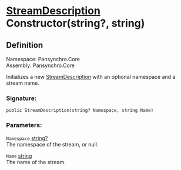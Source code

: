 # [StreamDescription](Pansynchro.Core.StreamDescription.html) Constructor(string?, string)

## Definition

Namespace: Pansynchro.Core<BR>
Assembly: Pansynchro.Core

Initializes a new [StreamDescription](Pansynchro.Core.StreamDescription.html) with an optional namespace and a stream name.

### Signature:
```
public StreamDescription(string? Namespace, string Name)
```

### Parameters:
`Namespace` [string?](https://docs.microsoft.com/en-us/dotnet/api/system.string)<BR>
The namespace of the stream, or null.

`Name` [string](https://docs.microsoft.com/en-us/dotnet/api/system.string)<BR>
The name of the stream.
